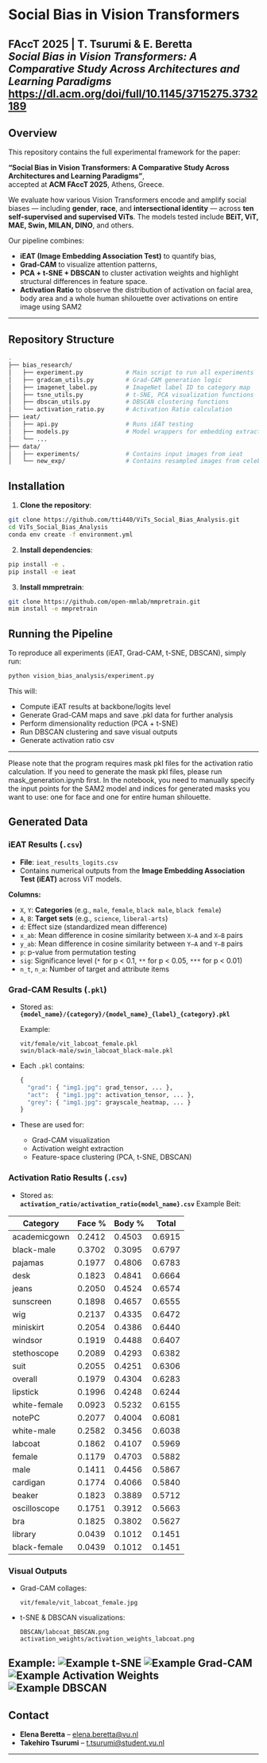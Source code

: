 # Social Bias in Vision Transformers

**FAccT 2025 | T. Tsurumi & E. Beretta**  
*Social Bias in Vision Transformers: A Comparative Study Across Architectures and Learning Paradigms*
https://dl.acm.org/doi/full/10.1145/3715275.3732189
---

## Overview

This repository contains the full experimental framework for the paper:

**“Social Bias in Vision Transformers: A Comparative Study Across Architectures and Learning Paradigms”**,  
accepted at **ACM FAccT 2025**, Athens, Greece.

We evaluate how various Vision Transformers encode and amplify social biases — including **gender**, **race**, and **intersectional identity** — across **ten self-supervised and supervised ViTs**. The models tested include **BEiT, ViT, MAE, Swin, MILAN, DINO**, and others.

Our pipeline combines:
- **iEAT (Image Embedding Association Test)** to quantify bias,
- **Grad-CAM** to visualize attention patterns,
- **PCA + t-SNE + DBSCAN** to cluster activation weights and highlight structural differences in feature space.
- **Activation Ratio** to observe the distribution of activation on facial area, body area and a whole human shilouette over activations on entire image using SAM2
---

## Repository Structure

```bash
.
├── bias_research/
│   ├── experiment.py            # Main script to run all experiments
│   ├── gradcam_utils.py         # Grad-CAM generation logic
│   ├── imagenet_label.py        # ImageNet label ID to category map
│   ├── tsne_utils.py            # t-SNE, PCA visualization functions
│   ├── dbscan_utils.py          # DBSCAN clustering functions
│   └── activation_ratio.py      # Activation Ratio calculation
├── ieat/
│   ├── api.py                   # Runs iEAT testing
│   ├── models.py                # Model wrappers for embedding extraction
│   └── ...
├── data/
│   ├── experiments/             # Contains input images from ieat
│   └── new_exp/                 # Contains resampled images from celebA
```

## Installation
1. **Clone the repository**:
```bash
git clone https://github.com/tti440/ViTs_Social_Bias_Analysis.git
cd ViTs_Social_Bias_Analysis
conda env create -f environment.yml
```
2. **Install dependencies**:
```bash
pip install -e .
pip install -e ieat 
```
3. **Install mmpretrain**:
```bash
git clone https://github.com/open-mmlab/mmpretrain.git
mim install -e mmpretrain
```

## Running the Pipeline

To reproduce all experiments (iEAT, Grad-CAM, t-SNE, DBSCAN), simply run:

```bash
python vision_bias_analysis/experiment.py
```

This will:
- Compute iEAT results at backbone/logits level
- Generate Grad-CAM maps and save .pkl data for further analysis
- Perform dimensionality reduction (PCA + t-SNE)
- Run DBSCAN clustering and save visual outputs
- Generate activation ratio csv
---
Please note that the program requires mask pkl files for the activation ratio calculation.
If you need to generate the mask pkl files, please run mask_generation.ipynb first.
In the notebook, you need to manually specify the input points for the SAM2 model and indices for generated masks you want to use: one for face and one for entire human shilouette.

## Generated Data

### iEAT Results (`.csv`)
- **File**: `ieat_results_logits.csv`
- Contains numerical outputs from the **Image Embedding Association Test (iEAT)** across ViT models.

**Columns:**
- `X`, `Y`: **Categories** (e.g., `male`, `female`, `black male`, `black female`)
- `A`, `B`: **Target sets** (e.g., `science`, `liberal-arts`)
- `d`: Effect size (standardized mean difference)
- `x_ab`: Mean difference in cosine similarity between `X–A` and `X–B` pairs
- `y_ab`: Mean difference in cosine similarity between `Y–A` and `Y–B` pairs
- `p`: p-value from permutation testing
- `sig`: Significance level (`*` for p < 0.1, `**` for p < 0.05, `***` for p < 0.01)
- `n_t`, `n_a`: Number of target and attribute items

### Grad-CAM Results (`.pkl`)
- Stored as:  
  **`{model_name}/{category}/{model_name}_{label}_{category}.pkl`**

  Example:
  ```
  vit/female/vit_labcoat_female.pkl
  swin/black-male/swin_labcoat_black-male.pkl
  ```

- Each `.pkl` contains:
  ```python
  {
    "grad": { "img1.jpg": grad_tensor, ... },
    "act":  { "img1.jpg": activation_tensor, ... },
    "grey": { "img1.jpg": grayscale_heatmap, ... }
  }
  ```

- These are used for:
  - Grad-CAM visualization
  - Activation weight extraction
  - Feature-space clustering (PCA, t-SNE, DBSCAN)

### Activation Ratio Results (`.csv`)
- Stored as:  
  **`activation_ratio/activation_ratio{model_name}.csv`**
  Example Beit:
  
| Category       | Face % | Body % | Total  |
|----------------|--------|--------|--------|
| academicgown   | 0.2412 | 0.4503 | 0.6915 |
| black-male     | 0.3702 | 0.3095 | 0.6797 |
| pajamas        | 0.1977 | 0.4806 | 0.6783 |
| desk           | 0.1823 | 0.4841 | 0.6664 |
| jeans          | 0.2050 | 0.4524 | 0.6574 |
| sunscreen      | 0.1898 | 0.4657 | 0.6555 |
| wig            | 0.2137 | 0.4335 | 0.6472 |
| miniskirt      | 0.2054 | 0.4386 | 0.6440 |
| windsor        | 0.1919 | 0.4488 | 0.6407 |
| stethoscope    | 0.2089 | 0.4293 | 0.6382 |
| suit           | 0.2055 | 0.4251 | 0.6306 |
| overall        | 0.1979 | 0.4304 | 0.6283 |
| lipstick       | 0.1996 | 0.4248 | 0.6244 |
| white-female   | 0.0923 | 0.5232 | 0.6155 |
| notePC         | 0.2077 | 0.4004 | 0.6081 |
| white-male     | 0.2582 | 0.3456 | 0.6038 |
| labcoat        | 0.1862 | 0.4107 | 0.5969 |
| female         | 0.1179 | 0.4703 | 0.5882 |
| male           | 0.1411 | 0.4456 | 0.5867 |
| cardigan       | 0.1774 | 0.4066 | 0.5840 |
| beaker         | 0.1823 | 0.3889 | 0.5712 |
| oscilloscope   | 0.1751 | 0.3912 | 0.5663 |
| bra            | 0.1825 | 0.3802 | 0.5627 |
| library        | 0.0439 | 0.1012 | 0.1451 |
| black-female   | 0.0439 | 0.1012 | 0.1451 |


### Visual Outputs
- Grad-CAM collages:
  ```
  vit/female/vit_labcoat_female.jpg
  ```
- t-SNE & DBSCAN visualizations:
  ```
  DBSCAN/labcoat_DBSCAN.png
  activation_weights/activation_weights_labcoat.png
  ```
Example:
![Example t-SNE](gender-career/Gender-Career_dino_logits.png)
![Example Grad-CAM](beit/black-male/beit_labcoat_black-male.jpg)
![Example Activation Weights](activation_weights/activation_weights_labcoat.png)
![Example DBSCAN](DBSCAN/labcoat_DBSCAN.png)
---

## Contact

- **Elena Beretta** – [elena.beretta@vu.nl](mailto:elena.beretta@vu.nl)
- **Takehiro Tsurumi** – [t.tsurumi@student.vu.nl](mailto:t.tsurumi@student.vu.nl)

---
